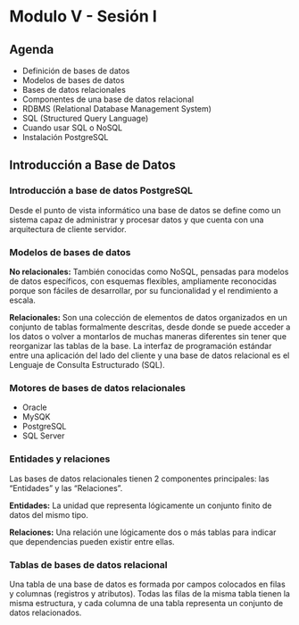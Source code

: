 # Modulo V - Sesión I

## Agenda

- Definición de bases de datos
- Modelos de bases de datos
- Bases de datos relacionales
- Componentes de una base de datos relacional
- RDBMS (Relational Database Management System)
- SQL (Structured Query Language)
- Cuando usar SQL o NoSQL
- Instalación PostgreSQL

## Introducción a Base de Datos

### Introducción a base de datos PostgreSQL

Desde el punto de vista informático una base de datos se define como un sistema capaz de administrar y procesar datos y que cuenta con una arquitectura de cliente servidor.

### Modelos de bases de datos

**No relacionales:** También conocidas como NoSQL, pensadas para modelos de datos específicos, con esquemas flexibles, ampliamente reconocidas porque son fáciles de desarrollar, por su funcionalidad y el rendimiento a escala.

**Relacionales:** Son una colección de elementos de datos organizados en un conjunto de tablas formalmente descritas, desde donde se puede acceder a los datos o volver a montarlos de muchas maneras diferentes sin tener que reorganizar las tablas de la base. La interfaz de programación estándar entre una aplicación del lado del cliente y una base de datos relacional es el Lenguaje de Consulta Estructurado (SQL).

### Motores de bases de datos relacionales

- Oracle
- MySQK
- PostgreSQL
- SQL Server

### Entidades y relaciones

Las bases de datos relacionales tienen 2 componentes principales: las “Entidades” y las “Relaciones”.

**Entidades:** La unidad que representa lógicamente un conjunto finito de datos del mismo tipo.

**Relaciones:** Una relación une lógicamente dos o más tablas para indicar que dependencias pueden existir entre ellas.

### Tablas de bases de datos relacional

Una tabla de una base de datos es formada por campos colocados en filas y columnas (registros y atributos). Todas las filas de la misma tabla tienen la misma estructura, y cada columna de una tabla representa un conjunto de datos relacionados.
